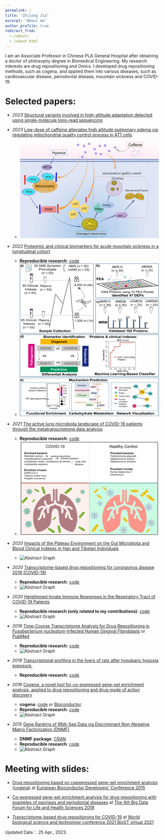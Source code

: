 ```yaml
---
permalink: /
title: "Zhilong Jia"
excerpt: "About me"
author_profile: true
redirect_from: 
  - /about/
  - /about.html
---
```


I am an Associate Professor in Chinese PLA General Hospital after obtaining a doctor of philosophy degree in Biomedical Engineering. My research interests are drug repositioning and Omics. I developed drug repositioning methods, such as cogena, and applied them into various diseases, such as cardiovascular disease, periodontal disease, mountain sickness and COVID-19.

Selected papers:
======

* _2023_ [Structural variants involved in high-altitude adaptation detected using single-molecule long-read sequencing](https://www.biorxiv.org/content/10.1101/2021.03.27.436702v2)

* _2023_ [Low-dose of caffeine alleviates high altitude pulmonary edema via regulating mitochondrial quality control process in AT1 cells](https://www.frontiersin.org/articles/10.3389/fphar.2023.1155414/full)
   + ![Abstract Graph](../images/2023_caffeine.jpg)


* _2022_ [Proteomic and clinical biomarkers for acute mountain sickness in a longitudinal cohort](https://www.nature.com/articles/s42003-022-03514-6)
   + **Reproducible research**: [code](https://github.com/Monica1227/AMS_biomarker)
   + ![Abstract Graph](../images/AMS_proteomic_biomarker.png)


* _2021_ [The active lung microbiota landscape of COVID-19 patients through the metatranscriptome data analysis](https://bi.tbzmed.ac.ir/Inpress/bi-23378)
   + **Reproducible research**: [code](https://github.com/yang-han-GH/COVID_Microbiota)
   + ![Abstract Graph](../images/lung_microbiota_COVID19.png)

* _2020_ [Impacts of the Plateau Environment on the Gut Microbiota and Blood Clinical Indexes in Han and Tibetan Individuals](https://journals.asm.org/doi/full/10.1128/mSystems.00660-19)
   + ![Abstract Graph](../images/highaltitudemicrobiota.png)

* _2020_ [Transcriptome-based drug repositioning for coronavirus disease 2019 (COVID-19)](https://academic.oup.com/femspd/article/78/4/ftaa036/5871823)
   + **Reproducible research**: [code](https://github.com/zhilongjia/COVID-19)
   + ![Abstract Graph](../images/drpCOVID19.png)

* _2020_ [Heightened Innate Immune Responses in the Respiratory Tract of COVID-19 Patients](https://www.sciencedirect.com/science/article/pii/S1931312820302444?via%3Dihub)
   + **Reproducible research (only related to my contributions)**: [code](https://github.com/zhilongjia/nCoV2019)
   + ![Abstract Graph](../images/COVID19.jpg)

* _2019_ [Time-Course Transcriptome Analysis for Drug Repositioning in *Fusobacterium nucleatum*-Infected Human Gingival Fibroblasts](https://www.frontiersin.org/articles/10.3389/fcell.2019.00204/full) or [PubMed](http://www.ncbi.nlm.nih.gov/pmc/articles/pmc6771468/)
    + **Reproducible research**: [code](https://github.com/zhilongjia/Fn_HGFcell)
    + ![Abstract Graph](../images/drpFN.png)

* _2019_ [Transcriptional profiling in the livers of rats after hypobaric hypoxia exposure.](https://peerj.com/articles/6499/)
    + **Reproducible research**: [code](https://github.com/zhilongjia/AMS_gut_liver_rat)

* _2016_ [Cogena, a novel tool for co-expressed gene-set enrichment analysis, applied to drug repositioning and drug mode of action discovery](http://bmcgenomics.biomedcentral.com/articles/10.1186/s12864-016-2737-8)
    + **cogena**: [code](https://github.com/zhilongjia/cogena) or [Bioconductor](http://www.bioconductor.org/packages/devel/bioc/html/cogena.html)
    + **Reproducible research**: [code](https://github.com/zhilongjia/psoriasis)
    + ![Abstract Graph](../images/cogena.png)

*  _2015_ [Gene Ranking of RNA-Seq Data via Discriminant Non-Negative Matrix Factorization (DNMF)](http://journals.plos.org/plosone/article?id=10.1371/journal.pone.0137782)
    + **DNMF package**: [CRAN](https://cran.r-project.org/web/packages/DNMF/index.html)
    + **Reproducible research**: [code](https://github.com/zhilongjia/geneRanking)
    + ![Abstract Graph](../images/DNMF.png)

Meeting with slides:
======
* [Drug repositioning based on coexpressed gene-set enrichment analysis (cogena)](https://github.com/zhilongjia/slides/blob/master/eurobioc2015_FlashlightII_cogena_ZhilongJia.pdf) at [European Bioconductor Developers' Conference 2015](https://sites.google.com/site/eurobioc2015/)

* [Co-expressed gene-set enrichment analysis for drug repositioning with examples of psoriasis and periodontal diseases](https://github.com/zhilongjia/slides/blob/master/ZhilongJia-BDF20191013-v7.pdf) at [The 4th Big Data Forum for Life and Health Sciences 2019](https://bigd.big.ac.cn/conference/bdf2019)

* [Transcriptome-based drug repositioning for COVID-19](https://github.com/zhilongjia/slides/blob/master/BioST20210825_ZhilongJia-v6.pdf) at [World biological science and technology conference 2021 BioST virtual 2021](https://www.biostvirtual.org/)


Updated Date： 25 Apr., 2023.
